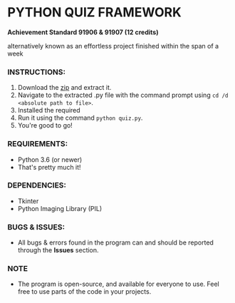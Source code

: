 # PYTHON QUIZ FRAMEWORK
**Achievement Standard 91906 & 91907 (12 credits)**

alternatively known as an effortless project finished within the span of a week

### **INSTRUCTIONS:**
1. Download the [zip](https://github.com/totenk0pf/13CPT-python/archive/master.zip) and extract it.
2. Navigate to the extracted .py file with the command prompt using ```cd /d <absolute path to file>```.
3. Installed the required 
4. Run it using the command ```python quiz.py```.
5. You're good to go!

### **REQUIREMENTS:**
- Python 3.6 (or newer)
- That's pretty much it!

### **DEPENDENCIES:**
- Tkinter
- Python Imaging Library (PIL)

### **BUGS & ISSUES:**
- All bugs & errors found in the program can and should be reported through the **Issues** section.

### **NOTE**
- The program is open-source, and available for everyone to use. Feel free to use parts of the code in your projects.
